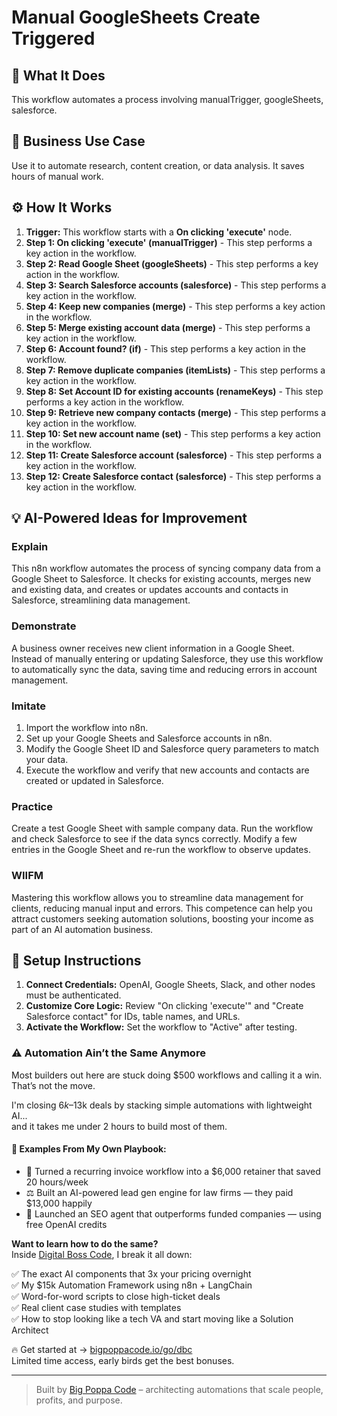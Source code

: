 # Manual GoogleSheets Create Triggered

## 🚀 What It Does
This workflow automates a process involving manualTrigger, googleSheets, salesforce.

## 💼 Business Use Case
Use it to automate research, content creation, or data analysis. It saves hours of manual work.

## ⚙️ How It Works
1.  **Trigger:** This workflow starts with a **On clicking 'execute'** node.
2. **Step 1: On clicking 'execute' (manualTrigger)** - This step performs a key action in the workflow.
3. **Step 2: Read Google Sheet (googleSheets)** - This step performs a key action in the workflow.
4. **Step 3: Search Salesforce accounts (salesforce)** - This step performs a key action in the workflow.
5. **Step 4: Keep new companies (merge)** - This step performs a key action in the workflow.
6. **Step 5: Merge existing account data (merge)** - This step performs a key action in the workflow.
7. **Step 6: Account found? (if)** - This step performs a key action in the workflow.
8. **Step 7: Remove duplicate companies (itemLists)** - This step performs a key action in the workflow.
9. **Step 8: Set Account ID for existing accounts (renameKeys)** - This step performs a key action in the workflow.
10. **Step 9: Retrieve new company contacts (merge)** - This step performs a key action in the workflow.
11. **Step 10: Set new account name (set)** - This step performs a key action in the workflow.
12. **Step 11: Create Salesforce account (salesforce)** - This step performs a key action in the workflow.
13. **Step 12: Create Salesforce contact (salesforce)** - This step performs a key action in the workflow.

## 💡 AI-Powered Ideas for Improvement
### Explain
This n8n workflow automates the process of syncing company data from a Google Sheet to Salesforce. It checks for existing accounts, merges new and existing data, and creates or updates accounts and contacts in Salesforce, streamlining data management.

### Demonstrate
A business owner receives new client information in a Google Sheet. Instead of manually entering or updating Salesforce, they use this workflow to automatically sync the data, saving time and reducing errors in account management.

### Imitate
1. Import the workflow into n8n.
2. Set up your Google Sheets and Salesforce accounts in n8n.
3. Modify the Google Sheet ID and Salesforce query parameters to match your data.
4. Execute the workflow and verify that new accounts and contacts are created or updated in Salesforce.

### Practice
Create a test Google Sheet with sample company data. Run the workflow and check Salesforce to see if the data syncs correctly. Modify a few entries in the Google Sheet and re-run the workflow to observe updates.

### WIIFM
Mastering this workflow allows you to streamline data management for clients, reducing manual input and errors. This competence can help you attract customers seeking automation solutions, boosting your income as part of an AI automation business.

## 🔧 Setup Instructions
1. **Connect Credentials:** OpenAI, Google Sheets, Slack, and other nodes must be authenticated.
2. **Customize Core Logic:** Review "On clicking 'execute'" and "Create Salesforce contact" for IDs, table names, and URLs.
3. **Activate the Workflow:** Set the workflow to "Active" after testing.

### ⚠️ Automation Ain’t the Same Anymore

Most builders out here are stuck doing $500 workflows and calling it a win.  
That’s not the move.  

I'm closing $6k–$13k deals by stacking simple automations with lightweight AI...  
and it takes me under 2 hours to build most of them.

#### 🧠 Examples From My Own Playbook:
- 🔁 Turned a recurring invoice workflow into a $6,000 retainer that saved 20 hours/week  
- ⚖️ Built an AI-powered lead gen engine for law firms — they paid $13,000 happily  
- 🚀 Launched an SEO agent that outperforms funded companies — using free OpenAI credits  

**Want to learn how to do the same?**  
Inside [Digital Boss Code](https://bigpoppacode.io/go/dbc), I break it all down:

✅ The exact AI components that 3x your pricing overnight  
✅ My $15k Automation Framework using n8n + LangChain  
✅ Word-for-word scripts to close high-ticket deals  
✅ Real client case studies with templates  
✅ How to stop looking like a tech VA and start moving like a Solution Architect  

🔥 Get started at → [bigpoppacode.io/go/dbc](https://bigpoppacode.io/go/dbc)  
Limited time access, early birds get the best bonuses.

---
> Built by [Big Poppa Code](https://bigpoppacode.io) – architecting automations that scale people, profits, and purpose.
